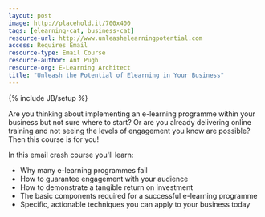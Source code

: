 ```yaml
---
layout: post
image: http://placehold.it/700x400
tags: [elearning-cat, business-cat]
resource-url: http://www.unleashelearningpotential.com
access: Requires Email
resource-type: Email Course
resource-author: Ant Pugh
resource-org: E-Learning Architect
title: "Unleash the Potential of Elearning in Your Business"
---
```

{% include JB/setup %}

Are you thinking about implementing an e-learning programme within your business but not sure where to start? Or are you already delivering online training and not seeing the levels of engagement you know are possible? Then this course is for you!

In this email crash course you'll learn:

- Why many e-learning programmes fail
- How to guarantee engagement with your audience
- How to demonstrate a tangible return on investment
- The basic components required for a successful e-learning programme
- Specific, actionable techniques you can apply to your business today
